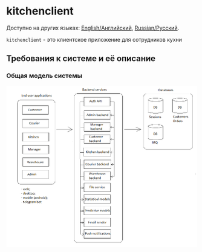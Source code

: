 # kitchenclient

Доступно на других языках: [English/Английский](kitchenclient.md), [Russian/Русский](kitchenclient.ru.md). 

`kitchenclient` - это клиентское приложение для сотрудников кухни 

## Требования к системе и её описание 

### Общая модель системы 

![system_overall](../img/system_overall.png)
